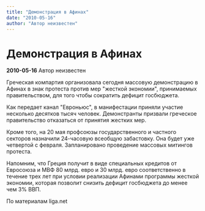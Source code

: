 ```yaml
---
title: "Демонстрация в Афинах"
date: "2010-05-16"
author: "Автор неизвестен"
---
```


# Демонстрация в Афинах

**2010-05-16** Автор неизвестен

Греческая компартия организовала сегодня массовую демонстрацию в Афинах в знак протеста против мер "жесткой экономии", принимаемых правительством, для того чтобы сократить дефицит госбюджета.

Как передает канал "Евроньюс", в манифестации приняли участие несколько десятков тысяч человек. Демонстранты призвали греческое правительство отказаться от принятия жестких мер.

Кроме того, на 20 мая профсоюзы государственного и частного секторов назначили 24-часовую всеобщую забастовку. Она будет уже четвертой с февраля. Запланировано проведение массовых митингов протеста.

Напомним, что Греция получит в виде специальных кредитов от Евросоюза и МВФ 80 млрд. евро и 30 млрд. евро соответственно в течение трех лет при условии реализации Афинами программы жесткой экономии, которая позволит снизить дефицит госбюджета до менее чем 3% ВВП.

По материалам liga.net